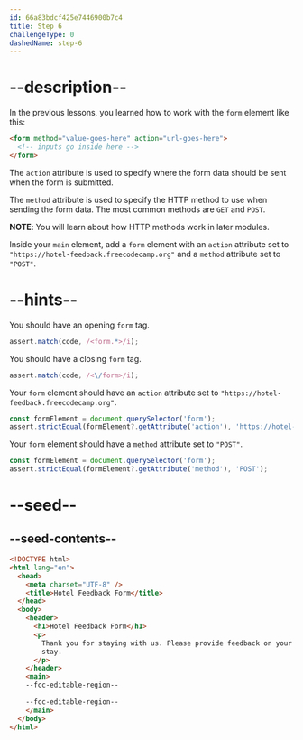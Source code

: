 ```yaml
---
id: 66a83bdcf425e7446900b7c4
title: Step 6
challengeType: 0
dashedName: step-6
---
```


# --description--

In the previous lessons, you learned how to work with the `form` element like this:

```html
<form method="value-goes-here" action="url-goes-here">
  <!-- inputs go inside here -->
</form>
```

The `action` attribute is used to specify where the form data should be sent when the form is submitted.

The `method` attribute is used to specify the HTTP method to use when sending the form data. The most common methods are `GET` and `POST`. 

**NOTE**: You will learn about how HTTP methods work in later modules.

Inside your `main` element, add a `form` element with an `action` attribute set to `"https://hotel-feedback.freecodecamp.org"` and a `method` attribute set to `"POST"`.

# --hints--

You should have an opening `form` tag.

```js
assert.match(code, /<form.*>/i);
```

You should have a closing `form` tag.

```js
assert.match(code, /<\/form>/i);
```

Your `form` element should have an `action` attribute set to `"https://hotel-feedback.freecodecamp.org"`.

```js
const formElement = document.querySelector('form');
assert.strictEqual(formElement?.getAttribute('action'), 'https://hotel-feedback.freecodecamp.org');
```

Your `form` element should have a `method` attribute set to `"POST"`.

```js
const formElement = document.querySelector('form');
assert.strictEqual(formElement?.getAttribute('method'), 'POST');
```

# --seed--

## --seed-contents--

```html
<!DOCTYPE html>
<html lang="en">
  <head>
    <meta charset="UTF-8" />
    <title>Hotel Feedback Form</title>
  </head>
  <body>
    <header>
      <h1>Hotel Feedback Form</h1>
      <p>
        Thank you for staying with us. Please provide feedback on your recent
        stay.
      </p>
    </header>
    <main>
    --fcc-editable-region--
      
    --fcc-editable-region--
    </main>
  </body>
</html>
```
